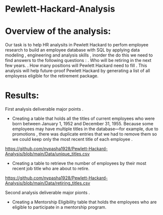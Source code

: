 # Pewlett-Hackard-Analysis

# Overview of the analysis:

Our task is to help HR analysits in Pewlett Hackard to perfom employee research to build an employee database with SQL by applying
data modeling , engineering and analysis skills , inorder the do this we need to find answers to the following questions  :
. Who will be retiring in the next few years.
. How many positions will Pewlett Hackard need to fill .
This analysis will help future-proof Pewlett Hackard by generating a list of all employess eligible for the retirement package.


# Results:

First analysis deliverable major points .
-  Creating  a table that holds all the titles of current employees who were born between January 1, 1952 and December 31, 1955. Because some employees may have multiple titles in the database—for example, due to promotions , there was duplicate entries that we had to remove them so we could keep only the most recent title of each employee . 

https://github.com/nypasha1928/Pewlett-Hackard-Analysis/blob/main/Data/unique_titles.csv

- Creating a table  to retrieve the number of employees by their most recent job title who are about to retire.

https://github.com/nypasha1928/Pewlett-Hackard-Analysis/blob/main/Data/retiring_titles.csv


Second analysis deliverable major pionts .

- Creating a Mentorship Eligibility table that holds the employees who are eligible to participate in a mentorship program.



